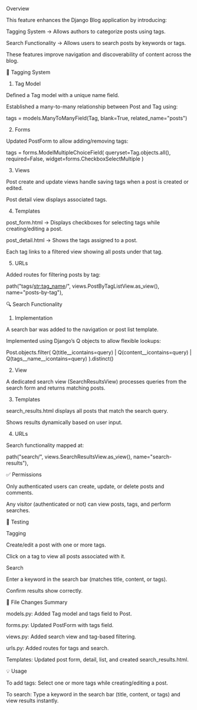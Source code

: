 Overview

This feature enhances the Django Blog application by introducing:

Tagging System → Allows authors to categorize posts using tags.

Search Functionality → Allows users to search posts by keywords or tags.

These features improve navigation and discoverability of content across the blog.

🔖 Tagging System
1. Tag Model

Defined a Tag model with a unique name field.

Established a many-to-many relationship between Post and Tag using:

tags = models.ManyToManyField(Tag, blank=True, related_name="posts")

2. Forms

Updated PostForm to allow adding/removing tags:

tags = forms.ModelMultipleChoiceField(
    queryset=Tag.objects.all(),
    required=False,
    widget=forms.CheckboxSelectMultiple
)

3. Views

Post create and update views handle saving tags when a post is created or edited.

Post detail view displays associated tags.

4. Templates

post_form.html → Displays checkboxes for selecting tags while creating/editing a post.

post_detail.html → Shows the tags assigned to a post.

Each tag links to a filtered view showing all posts under that tag.

5. URLs

Added routes for filtering posts by tag:

path("tags/<str:tag_name>/", views.PostByTagListView.as_view(), name="posts-by-tag"),

🔍 Search Functionality
1. Implementation

A search bar was added to the navigation or post list template.

Implemented using Django’s Q objects to allow flexible lookups:

Post.objects.filter(
    Q(title__icontains=query) | Q(content__icontains=query) | Q(tags__name__icontains=query)
).distinct()

2. View

A dedicated search view (SearchResultsView) processes queries from the search form and returns matching posts.

3. Templates

search_results.html displays all posts that match the search query.

Shows results dynamically based on user input.

4. URLs

Search functionality mapped at:

path("search/", views.SearchResultsView.as_view(), name="search-results"),

✅ Permissions

Only authenticated users can create, update, or delete posts and comments.

Any visitor (authenticated or not) can view posts, tags, and perform searches.

🧪 Testing

Tagging

Create/edit a post with one or more tags.

Click on a tag to view all posts associated with it.

Search

Enter a keyword in the search bar (matches title, content, or tags).

Confirm results show correctly.

📂 File Changes Summary

models.py: Added Tag model and tags field to Post.

forms.py: Updated PostForm with tags field.

views.py: Added search view and tag-based filtering.

urls.py: Added routes for tags and search.

Templates: Updated post form, detail, list, and created search_results.html.

💡 Usage

To add tags: Select one or more tags while creating/editing a post.

To search: Type a keyword in the search bar (title, content, or tags) and view results instantly.